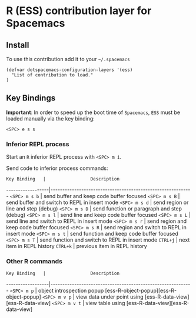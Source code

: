 # R (ESS) contribution layer for Spacemacs

## Install

To use this contribution add it to your `~/.spacemacs`

```elisp
(defvar dotspacemacs-configuration-layers '(ess)
  "List of contribution to load."
)
```

## Key Bindings

**Important**:
In order to speed up the boot time of `Spacemacs`, `ESS` must be loaded
manually via the key binding:

    <SPC> e s s

### Inferior REPL process

Start an `R` inferior REPL process with `<SPC> m i`.

Send code to inferior process commands:

    Key Binding   |                 Description
------------------|------------------------------------------------------------
`<SPC> m s b`     | send buffer and keep code buffer focused
`<SPC> m s B`     | send buffer and switch to REPL in insert mode
`<SPC> m s d`     | send region or line and step (debug)
`<SPC> m s D`     | send function or paragraph and step (debug)
`<SPC> m s l`     | send line and keep code buffer focused
`<SPC> m s L`     | send line and switch to REPL in insert mode
`<SPC> m s r`     | send region and keep code buffer focused
`<SPC> m s R`     | send region and switch to REPL in insert mode
`<SPC> m s t`     | send function and keep code buffer focused
`<SPC> m s T`     | send function and switch to REPL in insert mode
`CTRL+j`          | next item in REPL history
`CTRL+k`          | previous item in REPL history

### Other R commands

    Key Binding   |                 Description
------------------|------------------------------------------------------------
`<SPC> m p`       | object introspection popup [ess-R-object-popup][ess-R-object-popup]
`<SPC> m v p`     | view data under point using [ess-R-data-view][ess-R-data-view] 
`<SPC> m v t`     | view table using [ess-R-data-view][ess-R-data-view] 
